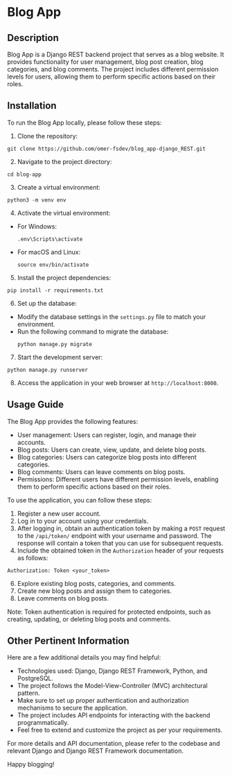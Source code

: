 # Blog App

## Description
Blog App is a Django REST backend project that serves as a blog website. It provides functionality for user management, blog post creation, blog categories, and blog comments. The project includes different permission levels for users, allowing them to perform specific actions based on their roles.

## Installation
To run the Blog App locally, please follow these steps:

1. Clone the repository:
```
git clone https://github.com/omer-fsdev/blog_app-django_REST.git
```

2. Navigate to the project directory:
```
cd blog-app
```

3. Create a virtual environment:
```
python3 -m venv env
```

4. Activate the virtual environment:
- For Windows:
  ```
  .env\Scripts\activate
  ```
- For macOS and Linux:
  ```
  source env/bin/activate
  ```

5. Install the project dependencies:
```
pip install -r requirements.txt
```

6. Set up the database:
- Modify the database settings in the `settings.py` file to match your environment.
- Run the following command to migrate the database:
  ```
  python manage.py migrate
  ```

7. Start the development server:
```
python manage.py runserver
```


8. Access the application in your web browser at `http://localhost:8000`.

## Usage Guide
The Blog App provides the following features:

- User management: Users can register, login, and manage their accounts.
- Blog posts: Users can create, view, update, and delete blog posts.
- Blog categories: Users can categorize blog posts into different categories.
- Blog comments: Users can leave comments on blog posts.
- Permissions: Different users have different permission levels, enabling them to perform specific actions based on their roles.

To use the application, you can follow these steps:

1. Register a new user account.
2. Log in to your account using your credentials.
3. After logging in, obtain an authentication token by making a `POST` request to the `/api/token/` endpoint with your username and password. The response will contain a token that you can use for subsequent requests.
4. Include the obtained token in the `Authorization` header of your requests as follows:
```
Authorization: Token <your_token>
```
6. Explore existing blog posts, categories, and comments.
7. Create new blog posts and assign them to categories.
8. Leave comments on blog posts.

Note: Token authentication is required for protected endpoints, such as creating, updating, or deleting blog posts and comments.

## Other Pertinent Information
Here are a few additional details you may find helpful:

- Technologies used: Django, Django REST Framework, Python, and PostgreSQL.
- The project follows the Model-View-Controller (MVC) architectural pattern.
- Make sure to set up proper authentication and authorization mechanisms to secure the application.
- The project includes API endpoints for interacting with the backend programmatically.
- Feel free to extend and customize the project as per your requirements.

For more details and API documentation, please refer to the codebase and relevant Django and Django REST Framework documentation.

Happy blogging!
